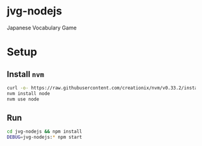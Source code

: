# jvg-nodejs
Japanese Vocabulary Game

# Setup
## Install `nvm`
```bash
curl -o- https://raw.githubusercontent.com/creationix/nvm/v0.33.2/install.sh | bash
nvm install node
nvm use node
```

## Run
```bash
cd jvg-nodejs && npm install
DEBUG=jvg-nodejs:* npm start
```
